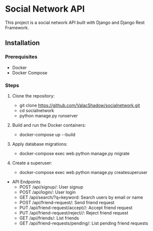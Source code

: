 # Social Network API

This project is a social network API built with Django and Django Rest Framework.

## Installation

### Prerequisites

- Docker
- Docker Compose

### Steps

1. Clone the repository:
   - git clone https://github.com/ValacShadow/socialnetwork.git
   - cd socialnetwork
   - python manage.py runserver

2. Build and run the Docker containers:
   - docker-compose up --build

3. Apply database migrations:
   - docker-compose exec web python manage.py migrate

4. Create a superuser:
   - docker-compose exec web python manage.py createsuperuser

- API Endpoints
   - POST /api/signup/: User signup
   - POST /api/login/: User login
   - GET /api/search/?q=keyword: Search users by email or name
   - POST /api/friend-request/: Send friend request
   - PUT /api/friend-request/accept/<id>/: Accept friend request
   - PUT /api/friend-request/reject/<id>/: Reject friend request
   - GET /api/friends/: List friends
   - GET /api/friend-requests/pending/: List pending friend requests
